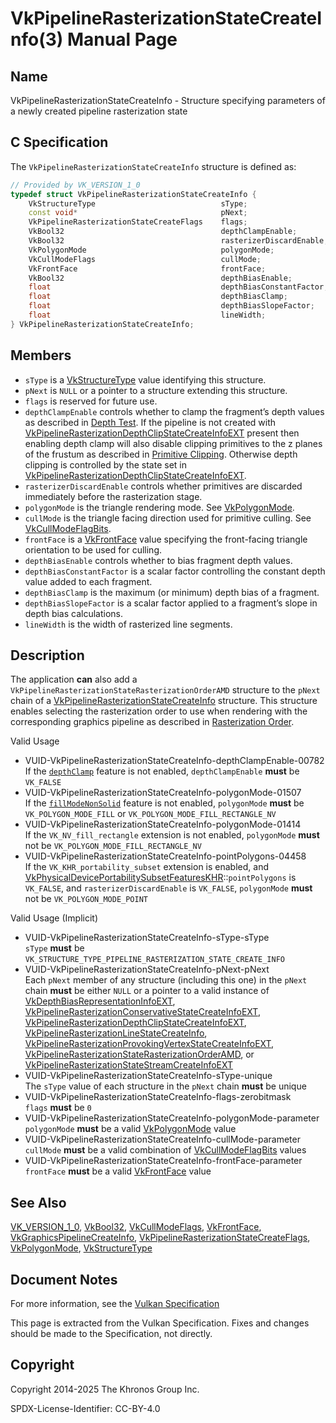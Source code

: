 # VkPipelineRasterizationStateCreateInfo(3) Manual Page

## Name

VkPipelineRasterizationStateCreateInfo - Structure specifying parameters of a newly created pipeline rasterization state



## [](#_c_specification)C Specification

The `VkPipelineRasterizationStateCreateInfo` structure is defined as:

```c++
// Provided by VK_VERSION_1_0
typedef struct VkPipelineRasterizationStateCreateInfo {
    VkStructureType                            sType;
    const void*                                pNext;
    VkPipelineRasterizationStateCreateFlags    flags;
    VkBool32                                   depthClampEnable;
    VkBool32                                   rasterizerDiscardEnable;
    VkPolygonMode                              polygonMode;
    VkCullModeFlags                            cullMode;
    VkFrontFace                                frontFace;
    VkBool32                                   depthBiasEnable;
    float                                      depthBiasConstantFactor;
    float                                      depthBiasClamp;
    float                                      depthBiasSlopeFactor;
    float                                      lineWidth;
} VkPipelineRasterizationStateCreateInfo;
```

## [](#_members)Members

- `sType` is a [VkStructureType](https://registry.khronos.org/vulkan/specs/latest/man/html/VkStructureType.html) value identifying this structure.
- `pNext` is `NULL` or a pointer to a structure extending this structure.
- `flags` is reserved for future use.
- `depthClampEnable` controls whether to clamp the fragment’s depth values as described in [Depth Test](https://registry.khronos.org/vulkan/specs/latest/html/vkspec.html#fragops-depth). If the pipeline is not created with [VkPipelineRasterizationDepthClipStateCreateInfoEXT](https://registry.khronos.org/vulkan/specs/latest/man/html/VkPipelineRasterizationDepthClipStateCreateInfoEXT.html) present then enabling depth clamp will also disable clipping primitives to the z planes of the frustum as described in [Primitive Clipping](https://registry.khronos.org/vulkan/specs/latest/html/vkspec.html#vertexpostproc-clipping). Otherwise depth clipping is controlled by the state set in [VkPipelineRasterizationDepthClipStateCreateInfoEXT](https://registry.khronos.org/vulkan/specs/latest/man/html/VkPipelineRasterizationDepthClipStateCreateInfoEXT.html).
- `rasterizerDiscardEnable` controls whether primitives are discarded immediately before the rasterization stage.
- `polygonMode` is the triangle rendering mode. See [VkPolygonMode](https://registry.khronos.org/vulkan/specs/latest/man/html/VkPolygonMode.html).
- `cullMode` is the triangle facing direction used for primitive culling. See [VkCullModeFlagBits](https://registry.khronos.org/vulkan/specs/latest/man/html/VkCullModeFlagBits.html).
- `frontFace` is a [VkFrontFace](https://registry.khronos.org/vulkan/specs/latest/man/html/VkFrontFace.html) value specifying the front-facing triangle orientation to be used for culling.
- `depthBiasEnable` controls whether to bias fragment depth values.
- `depthBiasConstantFactor` is a scalar factor controlling the constant depth value added to each fragment.
- `depthBiasClamp` is the maximum (or minimum) depth bias of a fragment.
- `depthBiasSlopeFactor` is a scalar factor applied to a fragment’s slope in depth bias calculations.
- `lineWidth` is the width of rasterized line segments.

## [](#_description)Description

The application **can** also add a `VkPipelineRasterizationStateRasterizationOrderAMD` structure to the `pNext` chain of a [VkPipelineRasterizationStateCreateInfo](https://registry.khronos.org/vulkan/specs/latest/man/html/VkPipelineRasterizationStateCreateInfo.html) structure. This structure enables selecting the rasterization order to use when rendering with the corresponding graphics pipeline as described in [Rasterization Order](https://registry.khronos.org/vulkan/specs/latest/html/vkspec.html#primsrast-order).

Valid Usage

- [](#VUID-VkPipelineRasterizationStateCreateInfo-depthClampEnable-00782)VUID-VkPipelineRasterizationStateCreateInfo-depthClampEnable-00782  
  If the [`depthClamp`](https://registry.khronos.org/vulkan/specs/latest/html/vkspec.html#features-depthClamp) feature is not enabled, `depthClampEnable` **must** be `VK_FALSE`
- [](#VUID-VkPipelineRasterizationStateCreateInfo-polygonMode-01507)VUID-VkPipelineRasterizationStateCreateInfo-polygonMode-01507  
  If the [`fillModeNonSolid`](https://registry.khronos.org/vulkan/specs/latest/html/vkspec.html#features-fillModeNonSolid) feature is not enabled, `polygonMode` **must** be `VK_POLYGON_MODE_FILL` or `VK_POLYGON_MODE_FILL_RECTANGLE_NV`
- [](#VUID-VkPipelineRasterizationStateCreateInfo-polygonMode-01414)VUID-VkPipelineRasterizationStateCreateInfo-polygonMode-01414  
  If the `VK_NV_fill_rectangle` extension is not enabled, `polygonMode` **must** not be `VK_POLYGON_MODE_FILL_RECTANGLE_NV`
- [](#VUID-VkPipelineRasterizationStateCreateInfo-pointPolygons-04458)VUID-VkPipelineRasterizationStateCreateInfo-pointPolygons-04458  
  If the `VK_KHR_portability_subset` extension is enabled, and [VkPhysicalDevicePortabilitySubsetFeaturesKHR](https://registry.khronos.org/vulkan/specs/latest/man/html/VkPhysicalDevicePortabilitySubsetFeaturesKHR.html)::`pointPolygons` is `VK_FALSE`, and `rasterizerDiscardEnable` is `VK_FALSE`, `polygonMode` **must** not be `VK_POLYGON_MODE_POINT`

Valid Usage (Implicit)

- [](#VUID-VkPipelineRasterizationStateCreateInfo-sType-sType)VUID-VkPipelineRasterizationStateCreateInfo-sType-sType  
  `sType` **must** be `VK_STRUCTURE_TYPE_PIPELINE_RASTERIZATION_STATE_CREATE_INFO`
- [](#VUID-VkPipelineRasterizationStateCreateInfo-pNext-pNext)VUID-VkPipelineRasterizationStateCreateInfo-pNext-pNext  
  Each `pNext` member of any structure (including this one) in the `pNext` chain **must** be either `NULL` or a pointer to a valid instance of [VkDepthBiasRepresentationInfoEXT](https://registry.khronos.org/vulkan/specs/latest/man/html/VkDepthBiasRepresentationInfoEXT.html), [VkPipelineRasterizationConservativeStateCreateInfoEXT](https://registry.khronos.org/vulkan/specs/latest/man/html/VkPipelineRasterizationConservativeStateCreateInfoEXT.html), [VkPipelineRasterizationDepthClipStateCreateInfoEXT](https://registry.khronos.org/vulkan/specs/latest/man/html/VkPipelineRasterizationDepthClipStateCreateInfoEXT.html), [VkPipelineRasterizationLineStateCreateInfo](https://registry.khronos.org/vulkan/specs/latest/man/html/VkPipelineRasterizationLineStateCreateInfo.html), [VkPipelineRasterizationProvokingVertexStateCreateInfoEXT](https://registry.khronos.org/vulkan/specs/latest/man/html/VkPipelineRasterizationProvokingVertexStateCreateInfoEXT.html), [VkPipelineRasterizationStateRasterizationOrderAMD](https://registry.khronos.org/vulkan/specs/latest/man/html/VkPipelineRasterizationStateRasterizationOrderAMD.html), or [VkPipelineRasterizationStateStreamCreateInfoEXT](https://registry.khronos.org/vulkan/specs/latest/man/html/VkPipelineRasterizationStateStreamCreateInfoEXT.html)
- [](#VUID-VkPipelineRasterizationStateCreateInfo-sType-unique)VUID-VkPipelineRasterizationStateCreateInfo-sType-unique  
  The `sType` value of each structure in the `pNext` chain **must** be unique
- [](#VUID-VkPipelineRasterizationStateCreateInfo-flags-zerobitmask)VUID-VkPipelineRasterizationStateCreateInfo-flags-zerobitmask  
  `flags` **must** be `0`
- [](#VUID-VkPipelineRasterizationStateCreateInfo-polygonMode-parameter)VUID-VkPipelineRasterizationStateCreateInfo-polygonMode-parameter  
  `polygonMode` **must** be a valid [VkPolygonMode](https://registry.khronos.org/vulkan/specs/latest/man/html/VkPolygonMode.html) value
- [](#VUID-VkPipelineRasterizationStateCreateInfo-cullMode-parameter)VUID-VkPipelineRasterizationStateCreateInfo-cullMode-parameter  
  `cullMode` **must** be a valid combination of [VkCullModeFlagBits](https://registry.khronos.org/vulkan/specs/latest/man/html/VkCullModeFlagBits.html) values
- [](#VUID-VkPipelineRasterizationStateCreateInfo-frontFace-parameter)VUID-VkPipelineRasterizationStateCreateInfo-frontFace-parameter  
  `frontFace` **must** be a valid [VkFrontFace](https://registry.khronos.org/vulkan/specs/latest/man/html/VkFrontFace.html) value

## [](#_see_also)See Also

[VK\_VERSION\_1\_0](https://registry.khronos.org/vulkan/specs/latest/man/html/VK_VERSION_1_0.html), [VkBool32](https://registry.khronos.org/vulkan/specs/latest/man/html/VkBool32.html), [VkCullModeFlags](https://registry.khronos.org/vulkan/specs/latest/man/html/VkCullModeFlags.html), [VkFrontFace](https://registry.khronos.org/vulkan/specs/latest/man/html/VkFrontFace.html), [VkGraphicsPipelineCreateInfo](https://registry.khronos.org/vulkan/specs/latest/man/html/VkGraphicsPipelineCreateInfo.html), [VkPipelineRasterizationStateCreateFlags](https://registry.khronos.org/vulkan/specs/latest/man/html/VkPipelineRasterizationStateCreateFlags.html), [VkPolygonMode](https://registry.khronos.org/vulkan/specs/latest/man/html/VkPolygonMode.html), [VkStructureType](https://registry.khronos.org/vulkan/specs/latest/man/html/VkStructureType.html)

## [](#_document_notes)Document Notes

For more information, see the [Vulkan Specification](https://registry.khronos.org/vulkan/specs/latest/html/vkspec.html#VkPipelineRasterizationStateCreateInfo)

This page is extracted from the Vulkan Specification. Fixes and changes should be made to the Specification, not directly.

## [](#_copyright)Copyright

Copyright 2014-2025 The Khronos Group Inc.

SPDX-License-Identifier: CC-BY-4.0